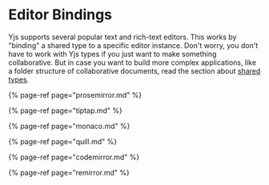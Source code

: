 # Editor Bindings

Yjs supports several popular text and rich-text editors. This works by "binding" a shared type to a specific editor instance. Don't worry, you don't have to work with Yjs types if you just want to make something collaborative. But in case you want to build more complex applications, like a folder structure of collaborative documents, read the section about [shared types](../../api/shared-types/).

{% page-ref page="prosemirror.md" %}

{% page-ref page="tiptap.md" %}

{% page-ref page="monaco.md" %}

{% page-ref page="quill.md" %}

{% page-ref page="codemirror.md" %}

{% page-ref page="remirror.md" %}



